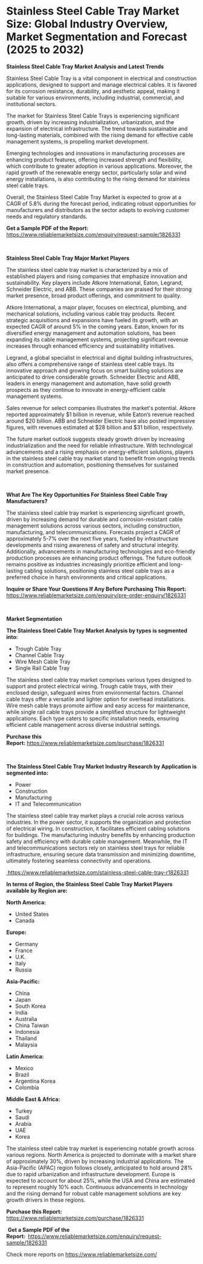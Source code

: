 <p><h1>Stainless Steel Cable Tray Market Size: Global Industry Overview, Market Segmentation and Forecast (2025 to 2032)</h1></p><p><strong>Stainless Steel Cable Tray Market Analysis and Latest Trends</strong></p>
<p><p>Stainless Steel Cable Tray is a vital component in electrical and construction applications, designed to support and manage electrical cables. It is favored for its corrosion resistance, durability, and aesthetic appeal, making it suitable for various environments, including industrial, commercial, and institutional sectors. </p><p>The market for Stainless Steel Cable Trays is experiencing significant growth, driven by increasing industrialization, urbanization, and the expansion of electrical infrastructure. The trend towards sustainable and long-lasting materials, combined with the rising demand for effective cable management systems, is propelling market development. </p><p>Emerging technologies and innovations in manufacturing processes are enhancing product features, offering increased strength and flexibility, which contribute to greater adoption in various applications. Moreover, the rapid growth of the renewable energy sector, particularly solar and wind energy installations, is also contributing to the rising demand for stainless steel cable trays.</p><p>Overall, the Stainless Steel Cable Tray Market is expected to grow at a CAGR of 5.8% during the forecast period, indicating robust opportunities for manufacturers and distributors as the sector adapts to evolving customer needs and regulatory standards.</p></p>
<p><strong>Get a Sample PDF of the Report:&nbsp;</strong> <a href="https://www.reliablemarketsize.com/enquiry/request-sample/1826331?utm_campaign=1898&utm_medium=2&utm_source=Github&utm_content=ia&utm_term=09042025&utm_id=stainless-steel-cable-tray">https://www.reliablemarketsize.com/enquiry/request-sample/1826331</a></p>
<p>&nbsp;</p>
<p><strong>Stainless Steel Cable Tray Major Market Players</strong></p>
<p><p>The stainless steel cable tray market is characterized by a mix of established players and rising companies that emphasize innovation and sustainability. Key players include Atkore International, Eaton, Legrand, Schneider Electric, and ABB. These companies are praised for their strong market presence, broad product offerings, and commitment to quality.</p><p>Atkore International, a major player, focuses on electrical, plumbing, and mechanical solutions, including various cable tray products. Recent strategic acquisitions and expansions have fueled its growth, with an expected CAGR of around 5% in the coming years. Eaton, known for its diversified energy management and automation solutions, has been expanding its cable management systems, projecting significant revenue increases through enhanced efficiency and sustainability initiatives.</p><p>Legrand, a global specialist in electrical and digital building infrastructures, also offers a comprehensive range of stainless steel cable trays. Its innovative approach and growing focus on smart building solutions are anticipated to drive considerable growth. Schneider Electric and ABB, leaders in energy management and automation, have solid growth prospects as they continue to innovate in energy-efficient cable management systems.</p><p>Sales revenue for select companies illustrates the market's potential. Atkore reported approximately $1 billion in revenue, while Eaton’s revenue reached around $20 billion. ABB and Schneider Electric have also posted impressive figures, with revenues estimated at $28 billion and $31 billion, respectively.</p><p>The future market outlook suggests steady growth driven by increasing industrialization and the need for reliable infrastructure. With technological advancements and a rising emphasis on energy-efficient solutions, players in the stainless steel cable tray market stand to benefit from ongoing trends in construction and automation, positioning themselves for sustained market presence.</p></p>
<p>&nbsp;</p>
<p><strong>What Are The Key Opportunities For Stainless Steel Cable Tray Manufacturers?</strong></p>
<p><p>The stainless steel cable tray market is experiencing significant growth, driven by increasing demand for durable and corrosion-resistant cable management solutions across various sectors, including construction, manufacturing, and telecommunications. Forecasts project a CAGR of approximately 5-7% over the next five years, fueled by infrastructure developments and rising awareness of safety and structural integrity. Additionally, advancements in manufacturing technologies and eco-friendly production processes are enhancing product offerings. The future outlook remains positive as industries increasingly prioritize efficient and long-lasting cabling solutions, positioning stainless steel cable trays as a preferred choice in harsh environments and critical applications.</p></p>
<p><strong>Inquire or Share Your Questions If Any Before Purchasing This Report:</strong> <a href="https://www.reliablemarketsize.com/enquiry/pre-order-enquiry/1826331?utm_campaign=1898&utm_medium=2&utm_source=Github&utm_content=ia&utm_term=09042025&utm_id=stainless-steel-cable-tray">https://www.reliablemarketsize.com/enquiry/pre-order-enquiry/1826331</a></p>
<p>&nbsp;</p>
<p><strong>Market Segmentation</strong></p>
<p><strong>The Stainless Steel Cable Tray Market Analysis by types is segmented into:</strong></p>
<p><ul><li>Trough Cable Tray</li><li>Channel Cable Tray</li><li>Wire Mesh Cable Tray</li><li>Single Rail Cable Tray</li></ul></p>
<p><p>The stainless steel cable tray market comprises various types designed to support and protect electrical wiring. Trough cable trays, with their enclosed design, safeguard wires from environmental factors. Channel cable trays offer a versatile and lighter option for overhead installations. Wire mesh cable trays promote airflow and easy access for maintenance, while single rail cable trays provide a simplified structure for lightweight applications. Each type caters to specific installation needs, ensuring efficient cable management across diverse industrial settings.</p></p>
<p><strong>Purchase this Report:&nbsp;</strong><a href="https://www.reliablemarketsize.com/purchase/1826331?utm_campaign=1898&utm_medium=2&utm_source=Github&utm_content=ia&utm_term=09042025&utm_id=stainless-steel-cable-tray">https://www.reliablemarketsize.com/purchase/1826331</a></p>
<p>&nbsp;</p>
<p><strong>The Stainless Steel Cable Tray Market Industry Research by Application is segmented into:</strong></p>
<p><ul><li>Power</li><li>Construction</li><li>Manufacturing</li><li>IT and Telecommunication</li></ul></p>
<p><p>The stainless steel cable tray market plays a crucial role across various industries. In the power sector, it supports the organization and protection of electrical wiring. In construction, it facilitates efficient cabling solutions for buildings. The manufacturing industry benefits by enhancing production safety and efficiency with durable cable management. Meanwhile, the IT and telecommunications sectors rely on stainless steel trays for reliable infrastructure, ensuring secure data transmission and minimizing downtime, ultimately fostering seamless connectivity and operations.</p></p>
<p><a href="https://www.reliablemarketsize.com/stainless-steel-cable-tray-r1826331?utm_campaign=1898&utm_medium=2&utm_source=Github&utm_content=ia&utm_term=09042025&utm_id=stainless-steel-cable-tray">&nbsp;https://www.reliablemarketsize.com/stainless-steel-cable-tray-r1826331</a></p>
<p><strong>In terms of Region, the Stainless Steel Cable Tray Market Players available by Region are:</strong></p>
<p>
    <p> <strong> North America: </strong>
        <ul>
            <li>United States</li>
            <li>Canada</li>
        </ul>
        </p> 
    <p> <strong> Europe: </strong>
        <ul>
            <li>Germany</li>
            <li>France</li>
            <li>U.K.</li>
            <li>Italy</li>
            <li>Russia</li>
        </ul>
        </p> 
    <p> <strong> Asia-Pacific: </strong>
        <ul>
            <li>China</li>
            <li>Japan</li>
            <li>South Korea</li>
            <li>India</li>
            <li>Australia</li>
            <li>China Taiwan</li>
            <li>Indonesia</li>
            <li>Thailand</li>
            <li>Malaysia</li>
        </ul>
        </p> 
    <p> <strong> Latin America: </strong>
        <ul>
            <li>Mexico</li>
            <li>Brazil</li>
            <li>Argentina Korea</li>
            <li>Colombia</li>
        </ul>
        </p> 
    <p> <strong> Middle East & Africa: </strong>
        <ul>
            <li>Turkey</li>
            <li>Saudi</li>
            <li>Arabia</li>
            <li>UAE</li>
            <li>Korea</li>
        </ul>
    </p>
    </p>
<p><p>The stainless steel cable tray market is experiencing notable growth across various regions. North America is projected to dominate with a market share of approximately 30%, driven by increasing industrial applications. The Asia-Pacific (APAC) region follows closely, anticipated to hold around 28% due to rapid urbanization and infrastructure development. Europe is expected to account for about 25%, while the USA and China are estimated to represent roughly 10% each. Continuous advancements in technology and the rising demand for robust cable management solutions are key growth drivers in these regions.</p></p>
<p><strong>Purchase this Report: </strong><a href="https://www.reliablemarketsize.com/purchase/1826331?utm_campaign=1898&utm_medium=2&utm_source=Github&utm_content=ia&utm_term=09042025&utm_id=stainless-steel-cable-tray">https://www.reliablemarketsize.com/purchase/1826331</a></p>
<p>&nbsp;<strong>Get a Sample PDF of the Report:&nbsp;&nbsp;</strong><a href="https://www.reliablemarketsize.com/enquiry/request-sample/1826331?utm_campaign=1898&utm_medium=2&utm_source=Github&utm_content=ia&utm_term=09042025&utm_id=stainless-steel-cable-tray">https://www.reliablemarketsize.com/enquiry/request-sample/1826331</a></p>
<p><strong></strong></p>
<p>Check more reports on <a href="https://www.reliablemarketsize.com/?utm_campaign=1898&utm_medium=2&utm_source=Github&utm_content=ia&utm_term=09042025&utm_id=stainless-steel-cable-tray">https://www.reliablemarketsize.com/</a></p>